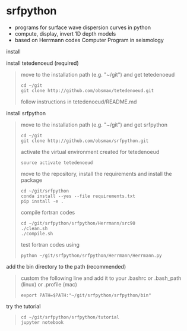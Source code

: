 # srfpython
  
- programs for surface wave dispersion curves in python
- compute, display, invert 1D depth models
- based on Herrmann codes Computer Program in seismology

install

install tetedenoeud (required)
> move to the installation path (e.g. "~/git") and get tetedenoeud
>
> ```
> cd ~/git
> git clone http://github.com/obsmax/tetedenoeud.git
> ```
>
> follow instructions in tetedenoeud/README.md

install srfpython

> move to the installation path (e.g. "~/git") and get srfpython
>
> ```
> cd ~/git
> git clone http://github.com/obsmax/srfpython.git
> ```
>
> activate the virtual environment created for tetedenoeud
>
> ```
> source activate tetedenoeud
> ```
>
> move to the repository, install the requirements and install the package
>
> ```
> cd ~/git/srfpython
> conda install --yes --file requirements.txt
> pip install -e .
> ```
>
> compile fortran codes
>
> ```
> cd ~/git/srfpython/srfpython/Herrmann/src90
> ./clean.sh 
> ./compile.sh
> ```
>
> test fortran codes using
>
> ```
> python ~/git/srfpython/srfpython/Herrmann/Herrmann.py
> ```

add the bin directory to the path (recommended)

> custom the following line and add it to
> your .bashrc or .bash_path (linux) or .profile (mac)
>
> ```
> export PATH=$PATH:"~/git/srfpython/srfpython/bin"
> ```

try the tutorial

> ```
> cd ~/git/srfpython/srfpython/tutorial
> jupyter notebook 
> ```
